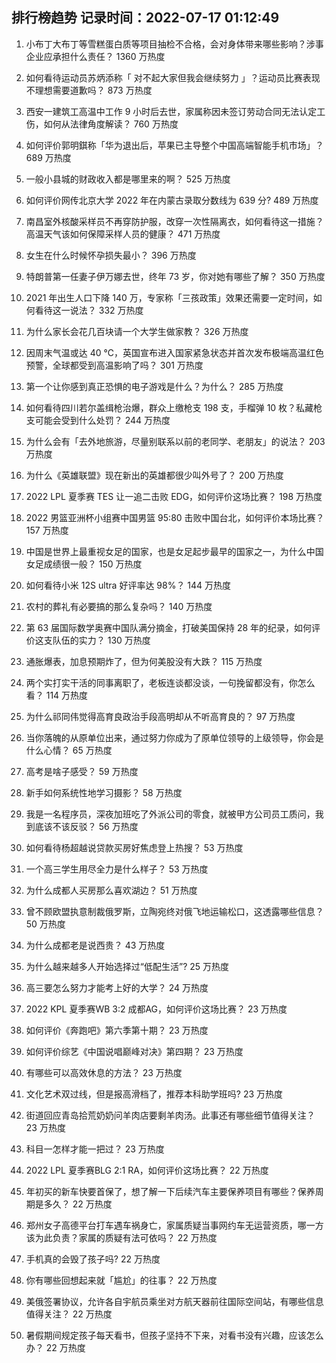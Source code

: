
## 排行榜趋势 记录时间：2022-07-17 01:12:49
  
  1. 小布丁大布丁等雪糕蛋白质等项目抽检不合格，会对身体带来哪些影响？涉事企业应承担什么责任？ 1360 万热度
    
  2. 如何看待运动员苏炳添称「 对不起大家但我会继续努力 」？运动员比赛表现不理想需要道歉吗？ 873 万热度
    
  3. 西安一建筑工高温中工作 9 小时后去世，家属称因未签订劳动合同无法认定工伤，如何从法律角度解读？ 760 万热度
    
  4. 如何评价郭明錤称「华为退出后，苹果已主导整个中国高端智能手机市场」？ 689 万热度
    
  5. 一般小县城的财政收入都是哪里来的啊？ 525 万热度
    
  6. 如何评价网传北京大学 2022 年在内蒙古录取分数线为 639 分? 489 万热度
    
  7. 南昌室外核酸采样员不再穿防护服，改穿一次性隔离衣，如何看待这一措施？高温天气该如何保障采样人员的健康？ 471 万热度
    
  8. 女生在什么时候怀孕损失最小？ 396 万热度
    
  9. 特朗普第一任妻子伊万娜去世，终年 73 岁，你对她有哪些了解？ 350 万热度
    
  10. 2021 年出生人口下降 140 万，专家称「三孩政策」效果还需要一定时间，如何看待这一说法？ 332 万热度
    
  11. 为什么家长会花几百块请一个大学生做家教？ 326 万热度
    
  12. 因周末气温或达 40 ℃，英国宣布进入国家紧急状态并首次发布极端高温红色预警，全球都受到高温影响了吗？ 301 万热度
    
  13. 第一个让你感到真正恐惧的电子游戏是什么？为什么？ 285 万热度
    
  14. 如何看待四川若尔盖缉枪治爆，群众上缴枪支 198 支，手榴弹 10 枚？私藏枪支可能会受到什么处罚？ 244 万热度
    
  15. 为什么会有「去外地旅游，尽量别联系以前的老同学、老朋友」的说法？ 203 万热度
    
  16. 为什么《英雄联盟》现在新出的英雄都很少叫外号了？ 200 万热度
    
  17. 2022 LPL 夏季赛 TES 让一追二击败 EDG，如何评价这场比赛？ 198 万热度
    
  18. 2022 男篮亚洲杯小组赛中国男篮 95:80 击败中国台北，如何评价本场比赛？ 157 万热度
    
  19. 中国是世界上最重视女足的国家，也是女足起步最早的国家之一，为什么中国女足成绩很一般？ 150 万热度
    
  20. 如何看待小米 12S ultra 好评率达 98%？ 144 万热度
    
  21. 农村的葬礼有必要搞的那么复杂吗？ 140 万热度
    
  22. 第 63 届国际数学奥赛中国队满分摘金，打破美国保持 28 年的纪录，如何评价这支队伍的实力？ 130 万热度
    
  23. 通胀爆表，加息预期炸了，但为何美股没有大跌？ 115 万热度
    
  24. 两个实打实干活的同事离职了，老板连谈都没谈，一句挽留都没有，你怎么看？ 114 万热度
    
  25. 为什么祁同伟觉得高育良政治手段高明却从不听高育良的？ 97 万热度
    
  26. 当你落魄的从原单位出来，通过努力你成为了原单位领导的上级领导，你会是什么心情？ 65 万热度
    
  27. 高考是啥子感受？ 59 万热度
    
  28. 新手如何系统性地学习摄影？ 58 万热度
    
  29. 我是一名程序员，深夜加班吃了外派公司的零食，就被甲方公司员工质问，我到底该不该反驳？ 56 万热度
    
  30. 如何看待杨超越说贷款买房好焦虑登上热搜？ 53 万热度
    
  31. 一个高三学生用尽全力是什么样子？ 53 万热度
    
  32. 为什么成都人买房那么喜欢湖边？ 51 万热度
    
  33. 曾不顾欧盟执意制裁俄罗斯，立陶宛终对俄飞地运输松口，这透露哪些信息？ 50 万热度
    
  34. 为什么成都老是说西贵？ 43 万热度
    
  35. 为什么越来越多人开始选择过“低配生活”? 25 万热度
    
  36. 高三要怎么努力才能考上好的大学？ 24 万热度
    
  37. 2022 KPL 夏季赛WB 3:2 成都AG，如何评价这场比赛？ 23 万热度
    
  38. 如何评价《奔跑吧》第六季第十期？ 23 万热度
    
  39. 如何评价综艺《中国说唱巅峰对决》第四期？ 23 万热度
    
  40. 有哪些可以高效休息的方法？ 23 万热度
    
  41. 文化艺术双过线，但是报高滑档了，推荐本科助学班吗? 23 万热度
    
  42. 街道回应青岛拾荒奶奶问羊肉店要剩羊肉汤。此事还有哪些细节值得关注？ 23 万热度
    
  43. 科目一怎样才能一把过？ 23 万热度
    
  44. 2022 LPL 夏季赛BLG 2:1 RA，如何评价这场比赛？ 22 万热度
    
  45. 年初买的新车快要首保了，想了解一下后续汽车主要保养项目有哪些？保养周期是多久？ 22 万热度
    
  46. 郑州女子高德平台打车遇车祸身亡，家属质疑当事网约车无运营资质，哪一方该为此负责？家属的质疑有法可依吗？ 22 万热度
    
  47. 手机真的会毁了孩子吗? 22 万热度
    
  48. 你有哪些回想起来就「尴尬」的往事？ 22 万热度
    
  49. 美俄签署协议，允许各自宇航员乘坐对方航天器前往国际空间站，有哪些信息值得关注？ 22 万热度
    
  50. 暑假期间规定孩子每天看书，但孩子坚持不下来，对看书没有兴趣，应该怎么办？ 22 万热度
    